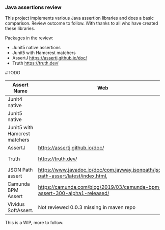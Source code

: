 ### Java assertions review

This project implements various Java assertion libraries and does a basic comparison. Review outcome to follow. With thanks to all who have created these libraries.

Packages in the review:

- Junit5 native assertions
- Junit5 with Hamcrest matchers
- AssertJ  https://assertj.github.io/doc/
- Truth https://truth.dev/

#TODO

| Assert Name                   | Web                                                                                | Reviewed | Last updated |
|-------------------------------|------------------------------------------------------------------------------------|:--------:|--------------|
| Junit4 native                 |                                                                                    | n       |              |
| Junit5 native                 |                                                                                    | y        |              |
| Junit5 with Hamcrest matchers |                                                                                    | y        |              |
| AssertJ                       | https://assertj.github.io/doc/                                                     | y        |              |
| Truth                         | https://truth.dev/                                                                 | y        | Jan 20, 2024 |
| JSON Path assert              | https://www.javadoc.io/doc/com.jayway.jsonpath/json-path-assert/latest/index.html, | n        | Jan 20, 2024 |
| Camunda BPM Assert            | https://camunda.com/blog/2019/03/camunda-bpm-assert-300-alpha1-released/           | n        |              |
| Vividus SoftAssert.           | Not reviewed 0.0.3 missing in maven repo                                           | n        |              |

 

This is a WIP, more to follow.